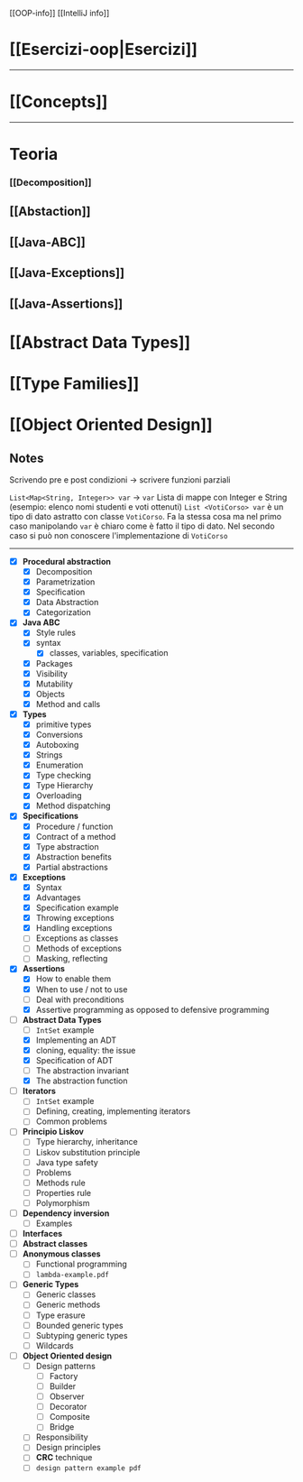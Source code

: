 [[OOP-info]]
[[IntelliJ info]]

# [[Esercizi-oop|Esercizi]]

---
# [[Concepts]]

---

# Teoria

### [[Decomposition]]

## [[Abstaction]]

## [[Java-ABC]]

## [[Java-Exceptions]]

## [[Java-Assertions]]

# [[Abstract Data Types]]

# [[Type Families]]

# [[Object Oriented Design]]

## Notes
Scrivendo pre e post condizioni -> scrivere funzioni parziali 

`List<Map<String, Integer>> var` -> `var` Lista di mappe con Integer e String  (esempio: elenco nomi studenti e voti ottenuti)
`List <VotiCorso> var` è un tipo di dato astratto con classe `VotiCorso`. Fa la stessa cosa ma nel primo caso manipolando `var` è chiaro come è fatto il tipo di dato. Nel secondo caso si può non conoscere l'implementazione di `VotiCorso`

---
- [x] **Procedural abstraction**
	- [x] Decomposition
	- [x] Parametrization
	- [x] Specification
	- [x] Data Abstraction
	- [x] Categorization
- [x] **Java ABC**
	- [x] Style rules
	- [x] syntax 
		- [x] classes, variables, specification
	- [x] Packages
	- [x] Visibility 
	- [x] Mutability
	- [x] Objects
	- [x] Method and calls
- [x] **Types**
	- [x] primitive types
	- [x] Conversions
	- [x] Autoboxing
	- [x] Strings
	- [x] Enumeration
	- [x] Type checking 
	- [x] Type Hierarchy 
	- [x] Overloading 
	- [x] Method dispatching
- [x] **Specifications**
	- [x] Procedure / function
	- [x] Contract of a method 
	- [x] Type abstraction
	- [x] Abstraction benefits
	- [x] Partial abstractions
- [x] **Exceptions**
	- [x] Syntax
	- [x] Advantages
	- [x] Specification example
	- [x] Throwing exceptions
	- [x] Handling exceptions
	- [ ] Exceptions as classes 
	- [ ] Methods of exceptions
	- [ ] Masking, reflecting
- [x] **Assertions**
	- [x] How to enable them
	- [x] When to use / not to use
	- [ ] Deal with preconditions 
	- [x] Assertive programming as opposed to defensive programming 
- [ ] **Abstract Data Types**
	- [ ] `IntSet` example
	- [x] Implementing an ADT 
	- [x] cloning, equality: the issue
	- [x] Specification of ADT
	- [ ] The abstraction invariant 
	- [x] The abstraction function
- [ ] **Iterators** 
	- [ ] `IntSet` example
	- [ ] Defining, creating, implementing iterators
	- [ ] Common problems
- [ ] **Principio Liskov**
	- [ ] Type hierarchy, inheritance 
	- [ ] Liskov substitution principle
	- [ ] Java type safety 
	- [ ] Problems 
	- [ ] Methods rule
	- [ ] Properties rule
	- [ ] Polymorphism 
- [ ] **Dependency inversion** 
	- [ ] Examples
- [ ] **Interfaces** 
- [ ] **Abstract classes**
- [ ] **Anonymous classes**
	- [ ] Functional programming 
	- [ ] `lambda-example.pdf` 
- [ ] **Generic Types**
	- [ ] Generic classes
	- [ ] Generic methods
	- [ ] Type erasure
	- [ ] Bounded generic types
	- [ ] Subtyping  generic types
	- [ ] Wildcards
- [ ] **Object Oriented design**
	- [ ] Design patterns
		- [ ] Factory 
		- [ ] Builder 
		- [ ] Observer 
		- [ ] Decorator
		- [ ] Composite
		- [ ] Bridge
	- [ ] Responsibility
	- [ ] Design principles
	- [ ] **CRC** technique
	- [ ] `design pattern example pdf`